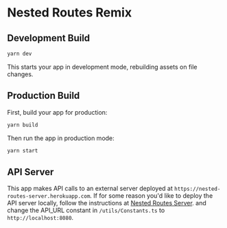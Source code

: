 # Nested Routes Remix

## Development Build

```sh
yarn dev
```

This starts your app in development mode, rebuilding assets on file changes.

## Production Build

First, build your app for production:

```sh
yarn build
```

Then run the app in production mode:

```sh
yarn start
```

## API Server

This app makes API calls to an external server deployed at
`https://nested-routes-server.herokuapp.com`. If for some reason you'd like to
deploy the API server locally, follow the instructions at
[Nested Routes Server](../nested-routes-server/README.md). and change the
API_URL constant in `/utils/Constants.ts` to `http://localhost:8080`.
